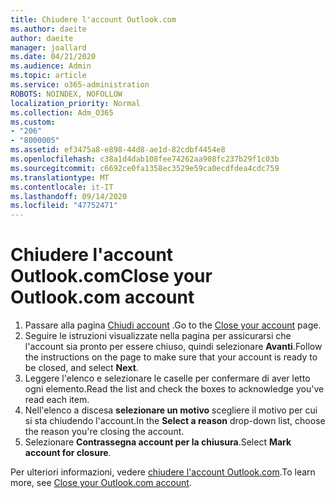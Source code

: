 ```yaml
---
title: Chiudere l'account Outlook.com
ms.author: daeite
author: daeite
manager: joallard
ms.date: 04/21/2020
ms.audience: Admin
ms.topic: article
ms.service: o365-administration
ROBOTS: NOINDEX, NOFOLLOW
localization_priority: Normal
ms.collection: Adm_O365
ms.custom:
- "206"
- "8000005"
ms.assetid: ef3475a8-e898-44d8-ae1d-82cdbf4454e8
ms.openlocfilehash: c38a1d4dab108fee74262aa908fc237b29f1c03b
ms.sourcegitcommit: c6692ce0fa1358ec3529e59ca0ecdfdea4cdc759
ms.translationtype: MT
ms.contentlocale: it-IT
ms.lasthandoff: 09/14/2020
ms.locfileid: "47752471"
---
```

# <a name="close-your-outlookcom-account"></a><span data-ttu-id="f1bc4-102">Chiudere l'account Outlook.com</span><span class="sxs-lookup"><span data-stu-id="f1bc4-102">Close your Outlook.com account</span></span>

1. <span data-ttu-id="f1bc4-103">Passare alla pagina [Chiudi account](https://go.microsoft.com/fwlink/p/?linkid=845493) .</span><span class="sxs-lookup"><span data-stu-id="f1bc4-103">Go to the [Close your account](https://go.microsoft.com/fwlink/p/?linkid=845493) page.</span></span>
2. <span data-ttu-id="f1bc4-104">Seguire le istruzioni visualizzate nella pagina per assicurarsi che l'account sia pronto per essere chiuso, quindi selezionare **Avanti**.</span><span class="sxs-lookup"><span data-stu-id="f1bc4-104">Follow the instructions on the page to make sure that your account is ready to be closed, and select **Next**.</span></span>
3. <span data-ttu-id="f1bc4-105">Leggere l'elenco e selezionare le caselle per confermare di aver letto ogni elemento.</span><span class="sxs-lookup"><span data-stu-id="f1bc4-105">Read the list and check the boxes to acknowledge you've read each item.</span></span>
4. <span data-ttu-id="f1bc4-106">Nell'elenco a discesa **selezionare un motivo** scegliere il motivo per cui si sta chiudendo l'account.</span><span class="sxs-lookup"><span data-stu-id="f1bc4-106">In the **Select a reason** drop-down list, choose the reason you're closing the account.</span></span>
5. <span data-ttu-id="f1bc4-107">Selezionare **Contrassegna account per la chiusura**.</span><span class="sxs-lookup"><span data-stu-id="f1bc4-107">Select **Mark account for closure**.</span></span>

<span data-ttu-id="f1bc4-108">Per ulteriori informazioni, vedere [chiudere l'account Outlook.com](https://support.office.com/article/564b801e-2a47-4cb2-afa8-12ead3185038?wt.mc_id=Office_Outlook_com_Alchemy).</span><span class="sxs-lookup"><span data-stu-id="f1bc4-108">To learn more, see [Close your Outlook.com account](https://support.office.com/article/564b801e-2a47-4cb2-afa8-12ead3185038?wt.mc_id=Office_Outlook_com_Alchemy).</span></span>
  